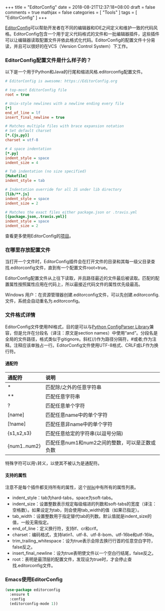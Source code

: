 +++
title = "EditorConfig"
date = 2018-08-21T12:37:18+08:00
draft = false
comments = true
mathjax = false
categories = [ "Tools" ]
tags = [ "EditorConfig" ]
+++

[EditorConfig](https://editorconfig.org/)可以帮助开发者在不同的编辑器和IDE之间定义和维护一致的代码风格。EditorConfig包含一个用于定义代码格式的文件和一批编辑器插件，这些插件可以让编辑器读取配置文件并依此格式化代码。EditorConfig的配置文件十分易读，并且可以很好的在VCS（Version Control System）下工作。

### EditorConfig配置文件是什么样子的？

以下是一个用于Python和Java的行尾和缩进风格.editorconfig配置文件。

```ini
# EditorConfig is awesome: https://EditorConfig.org

# top-most EditorConfig file
root = true

# Unix-style newlines with a newline ending every file
[*]
end_of_line = lf
insert_final_newline = true

# Matches multiple files with brace expansion notation
# Set default charset
[*.{js,py}]
charset = utf-8

# 4 space indentation
[*.py]
indent_style = space
indent_size = 4

# Tab indentation (no size specified)
[Makefile]
indent_style = tab

# Indentation override for all JS under lib directory
[lib/**.js]
indent_style = space
indent_size = 2

# Matches the exact files either package.json or .travis.yml
[{package.json,.travis.yml}]
indent_style = space
indent_size = 2
```

查看更多使用EditorConfig的[项目](https://github.com/editorconfig/editorconfig/wiki/Projects-Using-EditorConfig)。

<!--more-->

### 在哪里存放配置文件

当打开一个文件时，EditorConfig插件会在打开文件的目录和其每一级父目录查找.editorconfig文件，直到有一个配置文件root=true。

EditorConfig配置文件从上往下读取，并且路径最近的文件最后被读取。匹配的配置属性按照属性应用在代码上，所以最接近代码文件的属性优先级最高。

Windows 用户：在资源管理器创建.editorconfig文件，可以先创建.editorconfig.文件，系统会自动重名为.editorconfig。

### 文件格式详情

EditorConfig文件使用INI格式，目的是可以与[Python ConfigParser Library](https://docs.python.org/2/library/configparser.html)兼容，但是允许在分段名（译注：原文是section names）中使用“and”。分段名是全局的文件路径，格式类似于gitignore。斜杠(/)作为路径分隔符，#或者;作为注释。注释应该单独占一行。EditorConfig文件使用UTF-8格式、CRLF或LF作为换行符。

#### 通配符

| 通配符       | 说明                                           |
|:-------------|:-----------------------------------------------|
| *            | 匹配除/之外的任意字符串                        |
| **           | 匹配任意字符串                                 |
| ?            | 匹配任意单个字符                               |
| [name]       | 匹配任意name中的单个字符                       |
| [!name]      | 匹配任意非name中的单个字符                     |
| {s1,s2,s3}   | 匹配任意给定的字符串(以逗号分隔)               |
| {num1..num2} | 匹配任意num1和num2之间的整数，可以是正数或负数 |

特殊字符可以用`\`转义，以使其不被认为是通配符。

#### 支持的属性

注意不是每个插件都支持所有的属性，这个[Wiki](https://github.com/editorconfig/editorconfig/wiki/EditorConfig-Properties)中有所有的属性列表。

* indent_style：tab为hard-tabs，space为soft-tabs。
* indent_size：设置整数表示规定每级缩进的列数和soft-tabs的宽度（译注：空格数）。如果设定为tab，则会使用tab_width的值（如果已指定）。
* tab_width：设置整数用于指定替代tab的列数。默认值就是indent_size的值，一般无需指定。
* end_of_line：定义换行符，支持lf、cr和crlf。
* charset：编码格式，支持latin1、utf-8、utf-8-bom、utf-16be和utf-16le。
* trim_trailing_whitespace：设为true表示会除去换行行首的任意空白字符，false反之。
* insert_final_newline：设为true表明使文件以一个空白行结尾，false反之。
* root：表明是最顶层的配置文件，发现设为true时，才会停止查找.editorconfig文件。

### Emacs使用EditorConfig

```el
(use-package editorconfig
  :ensure t
  :config
  (editorconfig-mode 1))
```
